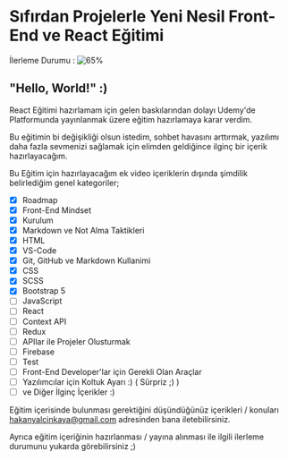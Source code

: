 # Sıfırdan Projelerle Yeni Nesil Front-End ve React Eğitimi

İlerleme Durumu : ![65%](https://progress-bar.dev/65)

## "Hello, World!" :)
React Eğitimi hazırlamam için gelen baskılarından dolayı Udemy'de Platformunda yayınlanmak üzere eğitim hazırlamaya karar verdim.

Bu eğitimin bi değişikliği olsun istedim, sohbet havasını arttırmak, yazılımı daha fazla sevmenizi sağlamak için elimden geldiğince ilginç bir içerik hazırlayacağım.

Bu Eğitim için hazırlayacağım ek video içeriklerin dışında şimdilik belirlediğim genel kategoriler;
- [x] Roadmap
- [x] Front-End Mindset
- [x] Kurulum
- [x] Markdown ve Not Alma Taktikleri
- [x] HTML
- [x] VS-Code
- [x] Git, GitHub ve Markdown Kullanimi
- [X] CSS
- [x] SCSS
- [x] Bootstrap 5
- [ ] JavaScript
- [ ] React
- [ ] Context API
- [ ] Redux
- [ ] APIlar ile Projeler Olusturmak
- [ ] Firebase
- [ ] Test
- [ ] Front-End Developer'lar için Gerekli Olan Araçlar
- [ ] Yazılımcılar için Koltuk Ayarı :) ( Sürpriz  ;) )
- [ ] ve Diğer İlginç İçerikler :)

Eğitim içerisinde bulunması gerektiğini düşündüğünüz içerikleri / konuları [hakanyalcinkaya@gmail.com](hakanyalcinkaya@gmail.com) adresinden bana iletebilirsiniz.

Ayrıca eğitim içeriğinin hazırlanması / yayına alınması ile ilgili ilerleme durumunu yukarda görebilirsiniz ;)
